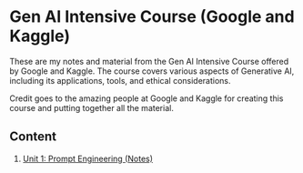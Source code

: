 # Gen AI Intensive Course (Google and Kaggle)

These are my notes and material from the Gen AI Intensive Course offered by Google and Kaggle. The course covers various aspects of Generative AI, including its applications, tools, and ethical considerations.

Credit goes to the amazing people at Google and Kaggle for creating this course and putting together all the material.

## Content

1. [Unit 1: Prompt Engineering (Notes)](Unit-1-Prompt-Engineering/Notes-and-Summary.md)